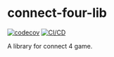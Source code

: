 # connect-four-lib

[![codecov](https://codecov.io/gh/game-ai-platform-team/connect-four-lib/graph/badge.svg?token=MNLla272Cv)](https://codecov.io/gh/game-ai-platform-team/connect-four-lib)
[![CI/CD](https://github.com/game-ai-platform-team/connect-four-lib/actions/workflows/cicd.yml/badge.svg)](https://github.com/game-ai-platform-team/connect-four-lib/actions/workflows/cicd.yml)

A library for connect 4 game.
